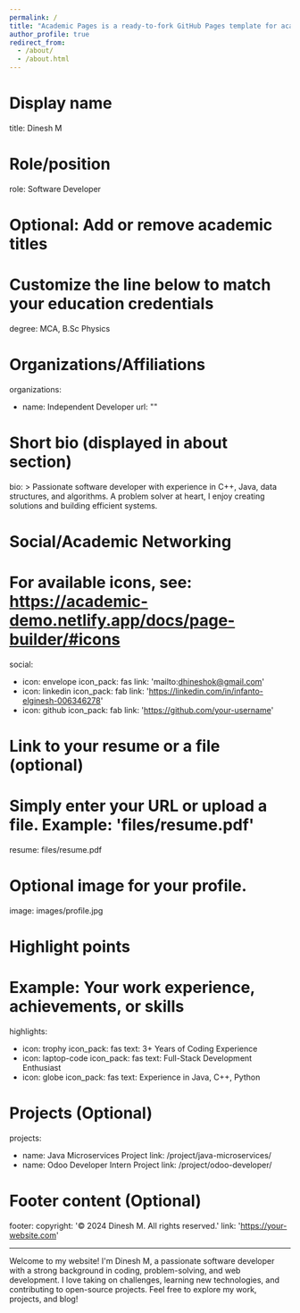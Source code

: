 ```yaml
---
permalink: /
title: "Academic Pages is a ready-to-fork GitHub Pages template for academic personal websites"
author_profile: true
redirect_from: 
  - /about/
  - /about.html
---
```

# Display name
title: Dinesh M

# Role/position
role: Software Developer

# Optional: Add or remove academic titles
# Customize the line below to match your education credentials
degree: MCA, B.Sc Physics

# Organizations/Affiliations
organizations:
- name: Independent Developer
  url: ""

# Short bio (displayed in about section)
bio: >
  Passionate software developer with experience in C++, Java, data structures, and algorithms. A problem solver at heart, I enjoy creating solutions and building efficient systems.

# Social/Academic Networking
# For available icons, see: https://academic-demo.netlify.app/docs/page-builder/#icons
social:
- icon: envelope
  icon_pack: fas
  link: 'mailto:dhineshok@gmail.com'
- icon: linkedin
  icon_pack: fab
  link: 'https://linkedin.com/in/infanto-elginesh-006346278'
- icon: github
  icon_pack: fab
  link: 'https://github.com/your-username'

# Link to your resume or a file (optional)
# Simply enter your URL or upload a file. Example: 'files/resume.pdf'
resume: files/resume.pdf

# Optional image for your profile.
image: images/profile.jpg

# Highlight points
# Example: Your work experience, achievements, or skills
highlights:
- icon: trophy
  icon_pack: fas
  text: 3+ Years of Coding Experience
- icon: laptop-code
  icon_pack: fas
  text: Full-Stack Development Enthusiast
- icon: globe
  icon_pack: fas
  text: Experience in Java, C++, Python

# Projects (Optional)
projects:
- name: Java Microservices Project
  link: /project/java-microservices/
- name: Odoo Developer Intern Project
  link: /project/odoo-developer/

# Footer content (Optional)
footer:
  copyright: '© 2024 Dinesh M. All rights reserved.'
  link: 'https://your-website.com'

---

Welcome to my website! I'm Dinesh M, a passionate software developer with a strong background in coding, problem-solving, and web development. I love taking on challenges, learning new technologies, and contributing to open-source projects. Feel free to explore my work, projects, and blog!

